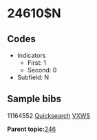 # 24610$N

## Codes

-   Indicators
    -   First: 1
    -   Second: 0
-   Subfield: N

## Sample bibs

11164552 [Quicksearch](https://search.library.yale.edu/catalog/11164552) [VXWS](http://prodorbis.library.yale.edu:7014/vxws/GetHoldingsService?bibId=11164552)

**Parent topic:**[246](../../tags/246/246.md)


